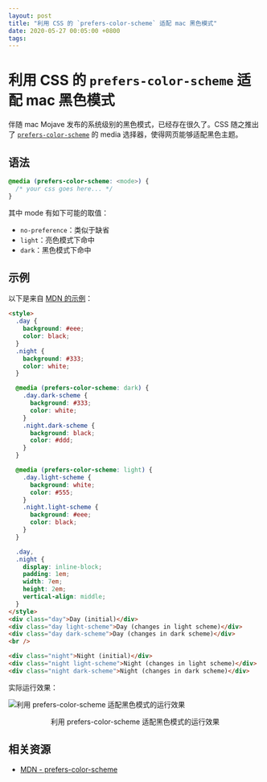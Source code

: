 ```yaml
---
layout: post
title: "利用 CSS 的 `prefers-color-scheme` 适配 mac 黑色模式"
date: 2020-05-27 00:05:00 +0800
tags: 
---
```

    
# 利用 CSS 的 `prefers-color-scheme` 适配 mac 黑色模式

伴随 mac Mojave 发布的系统级别的黑色模式，已经存在很久了。CSS 随之推出了 [`prefers-color-scheme`](https://developer.mozilla.org/en-US/docs/Web/CSS/@media/prefers-color-scheme) 的 media 选择器，使得网页能够适配黑色主题。

## 语法

```css
@media (prefers-color-scheme: <mode>) {
  /* your css goes here... */
}
```

其中 mode 有如下可能的取值：

- `no-preference`：类似于缺省
- `light`：亮色模式下命中
- `dark`：黑色模式下命中

## 示例

以下是来自 [MDN 的示例](https://developer.mozilla.org/en-US/docs/Web/CSS/@media/prefers-color-scheme)：

```html
<style>
  .day {
    background: #eee;
    color: black;
  }
  .night {
    background: #333;
    color: white;
  }

  @media (prefers-color-scheme: dark) {
    .day.dark-scheme {
      background: #333;
      color: white;
    }
    .night.dark-scheme {
      background: black;
      color: #ddd;
    }
  }

  @media (prefers-color-scheme: light) {
    .day.light-scheme {
      background: white;
      color: #555;
    }
    .night.light-scheme {
      background: #eee;
      color: black;
    }
  }

  .day,
  .night {
    display: inline-block;
    padding: 1em;
    width: 7em;
    height: 2em;
    vertical-align: middle;
  }
</style>
<div class="day">Day (initial)</div>
<div class="day light-scheme">Day (changes in light scheme)</div>
<div class="day dark-scheme">Day (changes in dark scheme)</div>
<br />

<div class="night">Night (initial)</div>
<div class="night light-scheme">Night (changes in light scheme)</div>
<div class="night dark-scheme">Night (changes in dark scheme)</div>
```

实际运行效果：

![利用 prefers-color-scheme 适配黑色模式的运行效果](https://user-images.githubusercontent.com/3783096/82897171-cb65be00-9f89-11ea-8a2a-a0ebbd619faa.gif)
<p align="center">利用 prefers-color-scheme 适配黑色模式的运行效果</p>

## 相关资源

- [MDN - prefers-color-scheme](https://developer.mozilla.org/en-US/docs/Web/CSS/@media/prefers-color-scheme)

    